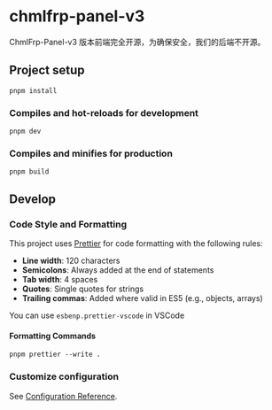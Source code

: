 # chmlfrp-panel-v3

ChmlFrp-Panel-v3 版本前端完全开源，为确保安全，我们的后端不开源。

## Project setup

```
pnpm install
```

### Compiles and hot-reloads for development

```
pnpm dev
```

### Compiles and minifies for production

```
pnpm build
```

## Develop

### Code Style and Formatting

This project uses [Prettier](https://prettier.io/) for code formatting with the following rules:

- **Line width**: 120 characters
- **Semicolons**: Always added at the end of statements
- **Tab width**: 4 spaces
- **Quotes**: Single quotes for strings
- **Trailing commas**: Added where valid in ES5 (e.g., objects, arrays)

You can use `esbenp.prettier-vscode` in VSCode

#### Formatting Commands

```
pnpm prettier --write .
```

### Customize configuration

See [Configuration Reference](https://cli.vuejs.org/config/).
